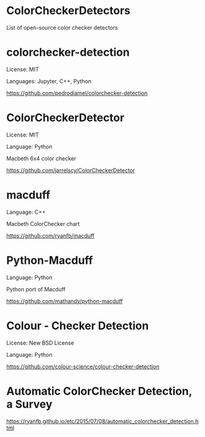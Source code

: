 # ColorCheckerDetectors
List of open-source color checker detectors

# colorchecker-detection

License: MIT

Languages: Jupyter, C++, Python

https://github.com/pedrodiamel/colorchecker-detection

# ColorCheckerDetector

License: MIT

Language: Python

Macbeth 6x4 color checker

https://github.com/jarrelscy/ColorCheckerDetector

# macduff

Language: C++

Macbeth ColorChecker chart

https://github.com/ryanfb/macduff

# Python-Macduff

Language: Python

Python port of Macduff

https://github.com/mathandy/python-macduff

# Colour - Checker Detection

License: New BSD License

Language: Python

https://github.com/colour-science/colour-checker-detection

# Automatic ColorChecker Detection, a Survey

https://ryanfb.github.io/etc/2015/07/08/automatic_colorchecker_detection.html
